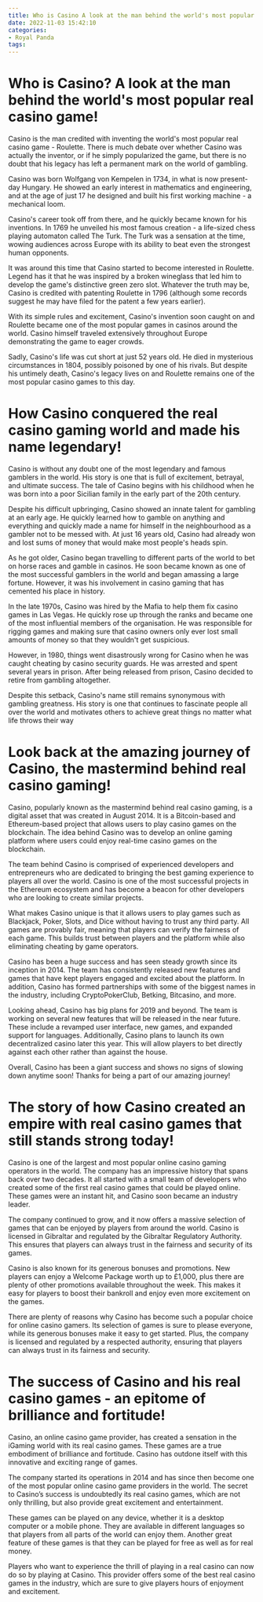 ```yaml
---
title: Who is Casino A look at the man behind the world's most popular real casino game!
date: 2022-11-03 15:42:10
categories:
- Royal Panda
tags:
---
```



#  Who is Casino? A look at the man behind the world's most popular real casino game!

Casino is the man credited with inventing the world's most popular real casino game - Roulette. There is much debate over whether Casino was actually the inventor, or if he simply popularized the game, but there is no doubt that his legacy has left a permanent mark on the world of gambling.

Casino was born Wolfgang von Kempelen in 1734, in what is now present-day Hungary. He showed an early interest in mathematics and engineering, and at the age of just 17 he designed and built his first working machine - a mechanical loom.

Casino's career took off from there, and he quickly became known for his inventions. In 1769 he unveiled his most famous creation - a life-sized chess playing automaton called The Turk. The Turk was a sensation at the time, wowing audiences across Europe with its ability to beat even the strongest human opponents.

It was around this time that Casino started to become interested in Roulette. Legend has it that he was inspired by a broken wineglass that led him to develop the game's distinctive green zero slot. Whatever the truth may be, Casino is credited with patenting Roulette in 1796 (although some records suggest he may have filed for the patent a few years earlier).

With its simple rules and excitement, Casino's invention soon caught on and Roulette became one of the most popular games in casinos around the world. Casino himself traveled extensively throughout Europe demonstrating the game to eager crowds.

Sadly, Casino's life was cut short at just 52 years old. He died in mysterious circumstances in 1804, possibly poisoned by one of his rivals. But despite his untimely death, Casino's legacy lives on and Roulette remains one of the most popular casino games to this day.

#  How Casino conquered the real casino gaming world and made his name legendary!

Casino is without any doubt one of the most legendary and famous gamblers in the world. His story is one that is full of excitement, betrayal, and ultimate success. The tale of Casino begins with his childhood when he was born into a poor Sicilian family in the early part of the 20th century.

 Despite his difficult upbringing, Casino showed an innate talent for gambling at an early age. He quickly learned how to gamble on anything and everything and quickly made a name for himself in the neighbourhood as a gambler not to be messed with. At just 16 years old, Casino had already won and lost sums of money that would make most people's heads spin.

As he got older, Casino began travelling to different parts of the world to bet on horse races and gamble in casinos. He soon became known as one of the most successful gamblers in the world and began amassing a large fortune. However, it was his involvement in casino gaming that has cemented his place in history.

In the late 1970s, Casino was hired by the Mafia to help them fix casino games in Las Vegas. He quickly rose up through the ranks and became one of the most influential members of the organisation. He was responsible for rigging games and making sure that casino owners only ever lost small amounts of money so that they wouldn't get suspicious.

However, in 1980, things went disastrously wrong for Casino when he was caught cheating by casino security guards. He was arrested and spent several years in prison. After being released from prison, Casino decided to retire from gambling altogether.

Despite this setback, Casino's name still remains synonymous with gambling greatness. His story is one that continues to fascinate people all over the world and motivates others to achieve great things no matter what life throws their way

#  Look back at the amazing journey of Casino, the mastermind behind real casino gaming!

Casino, popularly known as the mastermind behind real casino gaming, is a digital asset that was created in August 2014. It is a Bitcoin-based and Ethereum-based project that allows users to play casino games on the blockchain. The idea behind Casino was to develop an online gaming platform where users could enjoy real-time casino games on the blockchain.

The team behind Casino is comprised of experienced developers and entrepreneurs who are dedicated to bringing the best gaming experience to players all over the world. Casino is one of the most successful projects in the Ethereum ecosystem and has become a beacon for other developers who are looking to create similar projects.

What makes Casino unique is that it allows users to play games such as Blackjack, Poker, Slots, and Dice without having to trust any third party. All games are provably fair, meaning that players can verify the fairness of each game. This builds trust between players and the platform while also eliminating cheating by game operators.

Casino has been a huge success and has seen steady growth since its inception in 2014. The team has consistently released new features and games that have kept players engaged and excited about the platform. In addition, Casino has formed partnerships with some of the biggest names in the industry, including CryptoPokerClub, Betking, Bitcasino, and more.

Looking ahead, Casino has big plans for 2019 and beyond. The team is working on several new features that will be released in the near future. These include a revamped user interface, new games, and expanded support for languages. Additionally, Casino plans to launch its own decentralized casino later this year. This will allow players to bet directly against each other rather than against the house.

Overall, Casino has been a giant success and shows no signs of slowing down anytime soon! Thanks for being a part of our amazing journey!

#  The story of how Casino created an empire with real casino games that still stands strong today!

Casino is one of the largest and most popular online casino gaming operators in the world. The company has an impressive history that spans back over two decades. It all started with a small team of developers who created some of the first real casino games that could be played online. These games were an instant hit, and Casino soon became an industry leader.

The company continued to grow, and it now offers a massive selection of games that can be enjoyed by players from around the world. Casino is licensed in Gibraltar and regulated by the Gibraltar Regulatory Authority. This ensures that players can always trust in the fairness and security of its games.

Casino is also known for its generous bonuses and promotions. New players can enjoy a Welcome Package worth up to £1,000, plus there are plenty of other promotions available throughout the week. This makes it easy for players to boost their bankroll and enjoy even more excitement on the games.

There are plenty of reasons why Casino has become such a popular choice for online casino gamers. Its selection of games is sure to please everyone, while its generous bonuses make it easy to get started. Plus, the company is licensed and regulated by a respected authority, ensuring that players can always trust in its fairness and security.

#  The success of Casino and his real casino games - an epitome of brilliance and fortitude!

Casino, an online casino game provider, has created a sensation in the iGaming world with its real casino games. These games are a true embodiment of brilliance and fortitude. Casino has outdone itself with this innovative and exciting range of games.

The company started its operations in 2014 and has since then become one of the most popular online casino game providers in the world. The secret to Casino’s success is undoubtedly its real casino games, which are not only thrilling, but also provide great excitement and entertainment.

These games can be played on any device, whether it is a desktop computer or a mobile phone. They are available in different languages so that players from all parts of the world can enjoy them. Another great feature of these games is that they can be played for free as well as for real money.

Players who want to experience the thrill of playing in a real casino can now do so by playing at Casino. This provider offers some of the best real casino games in the industry, which are sure to give players hours of enjoyment and excitement.